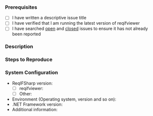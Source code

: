 ### Prerequisites

- [ ] I have written a descriptive issue title
- [ ] I have verified that I am running the latest version of reqifviewer
- [ ] I have searched [open](https://github.com/RHEAGROUP/reqifviewer/issues) and [closed](https://github.com/RHEAGROUP/reqifviewer/issues?q=is%3Aissue+is%3Aclosed) issues to ensure it has not already been reported

### Description
<!-- A description of the bug or feature -->

### Steps to Reproduce
<!-- List of steps, sample code, failing test or link to a project that reproduces the behavior -->

### System Configuration
<!-- Tell us about the environment where you are experiencing the bug -->

- ReqIFSharp version:
  - [ ] reqifviewer:         
  - [ ] Other:              
- Environment (Operating system, version and so on):
- .NET Framework version:
- Additional information:

<!-- Thanks for reporting the issue to reqifviewer! -->
